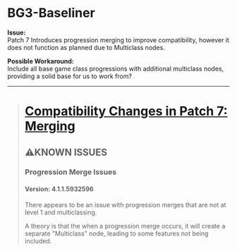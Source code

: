 # BG3-Baseliner

**Issue:**  
Patch 7 Introduces progression merging to improve compatibility, however it does not function as planned due to Multiclass nodes.

**Possible Workaround:**  
Include all base game class progressions with additional multiclass nodes, providing a solid base for us to work from?

---

> # [Compatibility Changes in Patch 7: Merging](https://mod.io/g/baldursgate3/r/compatibility-changes-in-patch-7)
> ## ⚠️KNOWN ISSUES
> ### Progression Merge Issues
> #### Version: 4.1.1.5932596
> 
> There appears to be an issue with progression merges that are not at level 1 and multiclassing.
> 
> A theory is that the when a progression merge occurs, it will create a separate "Multiclass" node, leading to some features not being included.
